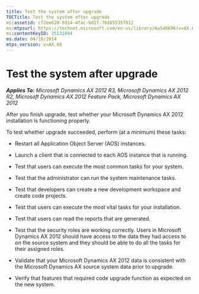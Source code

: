 ```yaml
---
title: Test the system after upgrade
TOCTitle: Test the system after upgrade
ms:assetid: cf2ee620-5d14-4fac-bd2f-76d855357812
ms:mtpsurl: https://technet.microsoft.com/en-us/library/Aa548696(v=AX.60)
ms:contentKeyID: 35132894
ms.date: 04/18/2014
mtps_version: v=AX.60
---
```


# Test the system after upgrade 


_**Applies To:** Microsoft Dynamics AX 2012 R3, Microsoft Dynamics AX 2012 R2, Microsoft Dynamics AX 2012 Feature Pack, Microsoft Dynamics AX 2012_

After you finish upgrade, test whether your Microsoft Dynamics AX 2012 installation is functioning properly.

To test whether upgrade succeeded, perform (at a minimum) these tasks:

  - Restart all Application Object Server (AOS) instances.

  - Launch a client that is connected to each AOS instance that is running.

  - Test that users can execute the most common tasks for your system.

  - Test that the administrator can run the system maintenance tasks.

  - Test that developers can create a new development workspace and create code projects.

  - Test that users can execute the most vital tasks for your installation.

  - Test that users can read the reports that are generated.

  - Test that the security roles are working correctly. Users in Microsoft Dynamics AX 2012 should have access to the data they had access to on the source system and they should be able to do all the tasks for their assigned roles.

  - Validate that your Microsoft Dynamics AX 2012 data is consistent with the Microsoft Dynamics AX source system data prior to upgrade.

  - Verify that features that required code upgrade function as expected on the new system.

  


